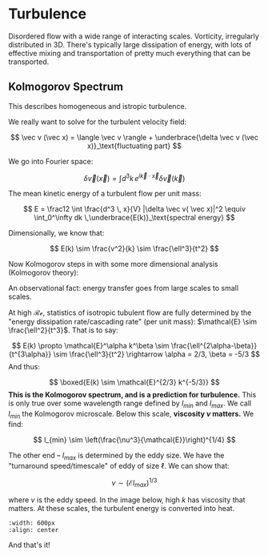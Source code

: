 # Turbulence

Disordered flow with a wide range of interacting scales. Vorticity, irregularly distributed in 3D. There's typically large dissipation of energy, with lots of effective mixing and transportation of pretty much everything that can be transported. 

## Kolmogorov Spectrum

This describes homogeneous and istropic turbulence. 

We really want to solve for the turbulent velocity field:

$$
\vec v (\vec x) = \langle \vec v \rangle + \underbrace{\delta \vec v (\vec x)}_\text{fluctuating part}
$$

We go into Fourier space:

$$
\delta \vec v( \vec x) = \int d^3k \, e^{i \vec k\cdot \vec x} \delta \vec v(\vec k)
$$

The mean kinetic energy of a turbulent flow per unit mass:

$$
E = \frac12 \int \frac{d^3 \, x}{V} |\delta \vec v( \vec x)|^2 \equiv \int_0^\infty dk \,\underbrace{E(k)}_\text{spectral energy}
$$

Dimensionally, we know that:

$$
E(k) \sim \frac{v^2}{k} \sim \frac{\ell^3}{t^2}
$$

Now Kolmogorov steps in with some more dimensional analysis (Kolmogorov theory):

An observational fact: energy transfer goes from large scales to small scales.

At high $\mathcal{Re}$, statistics of isotropic tubulent flow are fully determined by the "energy dissipation rate/cascading rate" (per unit mass): $\mathcal{E} \sim \frac{\ell^2}{t^3}$. That is to say:

$$
E(k) \propto \mathcal{E}^\alpha k^\beta \sim \frac{\ell^{2\alpha-\beta}}{t^{3\alpha}} \sim \frac{\ell^3}{t^2} \rightarrow \alpha = 2/3, \beta = -5/3
$$
And thus:

$$
\boxed{E(k) \sim \mathcal{E}^{2/3} k^{-5/3}}
$$
**This is the Kolmogorov spectrum, and is a prediction for turbulence.** This is only true over some wavelength range defined by $l_{min}$ and $l_{max}$. We call $l_{min}$ the Kolmogorov microscale. Below this scale, **viscosity $\nu$ matters.** We find:

$$
l_{min} \sim \left(\frac{\nu^3}{\mathcal{E}}\right)^{1/4}
$$

The other end – $l_{max}$ is determined by the eddy size. We have the "turnaround speed/timescale" of eddy of size $\ell$. We can show that:

$$
v \sim \left(\mathcal{E} l_{max}\right)^{1/3}
$$

where $v$ is the eddy speed. In the image below, high $k$ has viscosity that matters. At these scales, the turbulent energy is converted into heat.


```{image} ../figures/fig24.png
:width: 600px
:align: center
```


And that's it!

